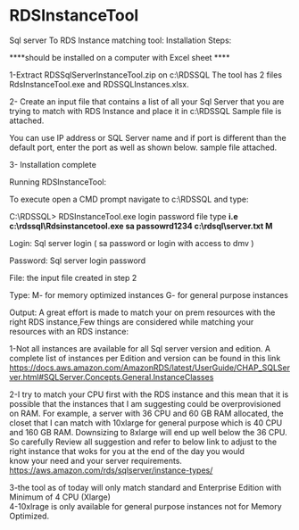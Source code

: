 # RDSInstanceTool
Sql server To RDS Instance matching tool:
Installation Steps: 

****should be installed on a computer with Excel sheet ****

1-Extract RDSSqlServerInstanceTool.zip on c:\RDSSQL
  The tool has 2 files RdsInstanceTool.exe and RDSSQLInstances.xlsx.
  
2- Create an input file that contains a list of all your Sql Server that you are trying to match with RDS Instance and place it in c:\RDSSQL 
 Sample file is attached.

  You can use IP address or SQL Server name and if port is different than the default port, enter the port as well as shown below. 
  sample file attached.
 
3- Installation complete 

 Running RDSInstanceTool:
 
  To execute open a CMD prompt navigate to c:\RDSSQL and type: 

 C:\RDSSQL> RDSInstanceTool.exe login password file type
 **i.e c:\rdssql\Rdsinstancetool.exe  sa passowrd1234 c:\rdsql\server.txt M**

  Login: Sql server login ( sa password or login  with access to dmv ) 
  
  Password: Sql server login password
  
  File: the input file created in step 2 
  
  Type: M- for memory optimized instances G- for general purpose instances 
  
Output: 
 A great effort is made to match your on prem resources with the right RDS instance,Few things are considered while matching your resources with an RDS instance: 
   
  1-Not all instances are available for all Sql server version and edition. 
    A complete list of instances per Edition and version can be found in this link 
    https://docs.aws.amazon.com/AmazonRDS/latest/UserGuide/CHAP_SQLServer.html#SQLServer.Concepts.General.InstanceClasses 
    
  2-I try to match your CPU first with the RDS instance and this mean that it is possible that the instances that I am suggesting could be overprovisioned on RAM. 
    For example, a server with  36 CPU and 60 GB RAM allocated, the closet that I can match with 10xlarge for general purpose which is 40 CPU and 160 GB RAM.
     Downsizing to 8xlarge will end up well below the 36 CPU.
    So carefully Review all suggestion and refer to below link to adjust to the right instance that woks for you at the end of the day you would  
    know your need and your server requirements. 
        https://aws.amazon.com/rds/sqlserver/instance-types/ 
        
  3-the tool as of today will only match standard and Enterprise Edition with Minimum of 4 CPU (Xlarge)  
  4-10xlrage is only available for general purpose instances not for Memory Optimized. 
  
